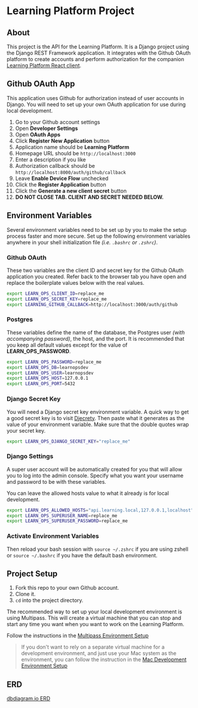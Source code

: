 # Learning Platform Project

## About

This project is the API for the Learning Platform. It is a Django project using the Django REST Framework application. It integrates with the Github OAuth platform to create accounts and perform authorization for the companion [Learning Platform React client](https://github.com/stevebrownlee/learn-ops-client).

## Github OAuth App

This application uses Github for authorization instead of user accounts in Django. You will need to set up your own OAuth application for use during local development.

1. Go to your Github account settings
2. Open **Developer Settings**
3. Open **OAuth Apps**
4. Click **Register New Application** button
5. Application name should be **Learning Platform**
6. Homepage URL should be `http://localhost:3000`
7. Enter a description if you like
8. Authorization callback should be `http://localhost:8000/auth/github/callback`
9. Leave **Enable Device Flow** unchecked
10. Click the **Register Application** button
11. Click the **Generate a new client secret** button
12. **DO NOT CLOSE TAB. CLIENT AND SECRET NEEDED BELOW.**

## Environment Variables

Several environment variables need to be set up by you to make the setup process faster and more secure. Set up the following environment variables anywhere in your shell initialization file _(i.e. `.bashrc` or `.zshrc`)_.

### Github OAuth

These two variables are the client ID and secret key for the Github OAuth application you created. Refer back to the browser tab you have open and replace the boilerplate values below with the real values.

```sh
export LEARN_OPS_CLIENT_ID=replace_me
export LEARN_OPS_SECRET_KEY=replace_me
export LEARNING_GITHUB_CALLBACK=http://localhost:3000/auth/github
```

### Postgres

These variables define the name of the database, the Postgres user _(with accompanying password)_, the host, and the port. It is recommended that you keep all default values except for the value of **LEARN_OPS_PASSWORD**.

```sh
export LEARN_OPS_PASSWORD=replace_me
export LEARN_OPS_DB=learnopsdev
export LEARN_OPS_USER=learnopsdev
export LEARN_OPS_HOST=127.0.0.1
export LEARN_OPS_PORT=5432
```

### Django Secret Key

You will need a Django secret key environment variable. A quick way to get a good secret key is to visit [Djecrety](https://djecrety.ir/). Then paste what it generates as the value of your environment variable. Make sure that the double quotes wrap your secret key.

```sh
export LEARN_OPS_DJANGO_SECRET_KEY="replace_me"
```

### Django Settings

A super user account will be automatically created for you that will allow you to log into the admin console. Specify what you want your username and password to be with these variables.

You can leave the allowed hosts value to what it already is for local development.

```sh
export LEARN_OPS_ALLOWED_HOSTS="api.learning.local,127.0.0.1,localhost"
export LEARN_OPS_SUPERUSER_NAME=replace_me
export LEARN_OPS_SUPERUSER_PASSWORD=replace_me
```

### Activate Environment Variables

Then reload your bash session with `source ~/.zshrc` if you are using zshell or `source ~/.bashrc` if you have the default bash environment.

## Project Setup

1. Fork this repo to your own Github account.
2. Clone it.
3. `cd` into the project directory.


The recommended way to set up your local development environment is using Multipass. This will create a virtual machine that you can stop and start any time you want when you want to work on the Learning Platform.

Follow the instructions in the [Multipass Environment Setup](./MULTIPASS.md)

> If you don't want to rely on a separate virtual machine for a development environment, and just use your Mac system as the environment, you can follow the instruction in the [Mac Development Environment Setup](./MAC_SETUP.md)


## ERD

[dbdiagram.io ERD](https://dbdiagram.io/d/6005cc1080d742080a36d6d8)
